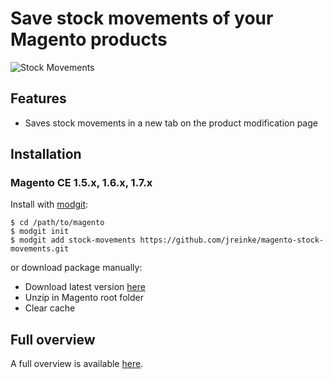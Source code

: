 # Save stock movements of your Magento products

![Stock Movements](http://i.imgur.com/Tpt6B.jpg)

## Features

* Saves stock movements in a new tab on the product modification page

## Installation

### Magento CE 1.5.x, 1.6.x, 1.7.x

Install with [modgit](https://github.com/jreinke/modgit):

    $ cd /path/to/magento
    $ modgit init
    $ modgit add stock-movements https://github.com/jreinke/magento-stock-movements.git

or download package manually:

* Download latest version [here](https://github.com/jreinke/magento-stock-movements/downloads)
* Unzip in Magento root folder
* Clear cache

## Full overview

A full overview is available [here](http://www.bubblecode.net/en/2012/02/07/magento-save-product-stock-moves/).
